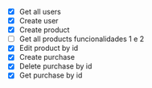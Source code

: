 - [X]  Get all users
- [X]  Create user
- [X]  Create product
- [ ]  Get all products funcionalidades 1 e 2
- [X]  Edit product by id
- [X]  Create purchase
- [X]  Delete purchase by id
- [X]  Get purchase by id